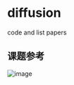 # diffusion
code and list papers 
## 课题参考

![image](https://github.com/ponyzym/diffusion/assets/140879115/a7483766-e8ea-443a-a81b-46cba0356dbc)
